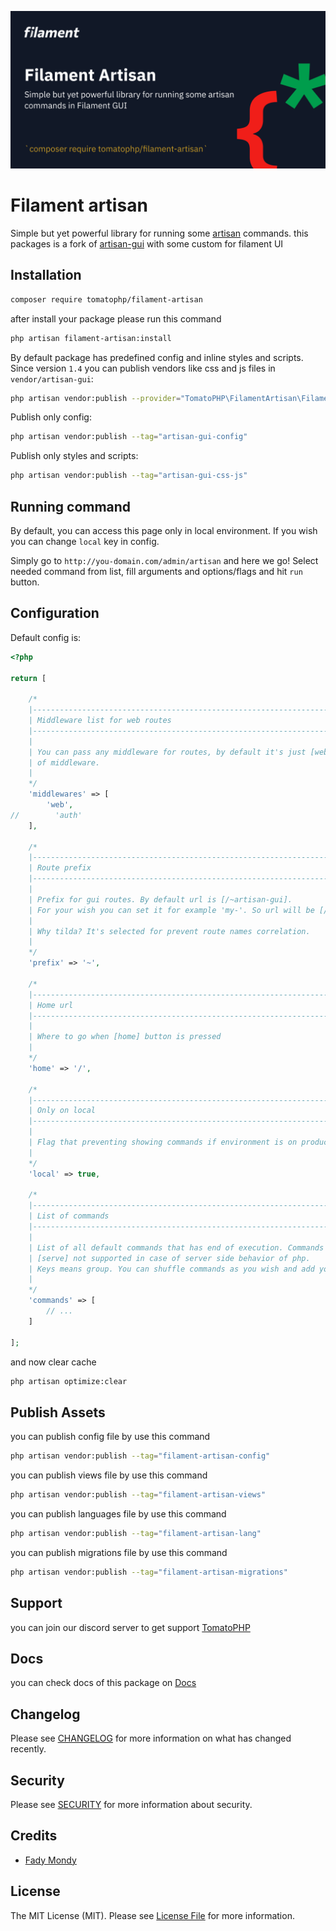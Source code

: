 ![Screenshot](./arts/screenshot.png)

# Filament artisan

Simple but yet powerful library for running some [artisan](https://laravel.com/docs/8.x/artisan) commands.
this packages is a fork of [artisan-gui](https://github.com/infureal/artisan-gui) with some custom for filament UI

## Installation

```bash
composer require tomatophp/filament-artisan
```
after install your package please run this command

```bash
php artisan filament-artisan:install
```

By default package has predefined config and inline styles and scripts.
Since version `1.4` you can publish vendors like css and js files in `vendor/artisan-gui`:
```bash
php artisan vendor:publish --provider="TomatoPHP\FilamentArtisan\FilamentArtisanProvider"
```

Publish only config:
```bash
php artisan vendor:publish --tag="artisan-gui-config"
```

Publish only styles and scripts:

```bash
php artisan vendor:publish --tag="artisan-gui-css-js"
```

## Running command
By default, you can access this page only in local environment. If you wish
you can change `local` key in config.

Simply go to `http://you-domain.com/admin/artisan` and here we go!
Select needed command from list, fill arguments and options/flags and hit `run` button.

## Configuration
Default config is:
```php 
<?php

return [

    /*
    |--------------------------------------------------------------------------
    | Middleware list for web routes
    |--------------------------------------------------------------------------
    |
    | You can pass any middleware for routes, by default it's just [web] group
    | of middleware.
    |
    */
    'middlewares' => [
        'web',
//        'auth'
    ],

    /*
    |--------------------------------------------------------------------------
    | Route prefix
    |--------------------------------------------------------------------------
    |
    | Prefix for gui routes. By default url is [/~artisan-gui].
    | For your wish you can set it for example 'my-'. So url will be [/my-artisan-gui].
    |
    | Why tilda? It's selected for prevent route names correlation.
    |
    */
    'prefix' => '~',

    /*
    |--------------------------------------------------------------------------
    | Home url
    |--------------------------------------------------------------------------
    |
    | Where to go when [home] button is pressed
    |
    */
    'home' => '/',

    /*
    |--------------------------------------------------------------------------
    | Only on local
    |--------------------------------------------------------------------------
    |
    | Flag that preventing showing commands if environment is on production
    |
    */
    'local' => true,

    /*
    |--------------------------------------------------------------------------
    | List of commands
    |--------------------------------------------------------------------------
    |
    | List of all default commands that has end of execution. Commands like
    | [serve] not supported in case of server side behavior of php.
    | Keys means group. You can shuffle commands as you wish and add your own.
    |
    */
    'commands' => [
        // ...
    ]

];

```


and now clear cache

```bash
php artisan optimize:clear
```


## Publish Assets

you can publish config file by use this command

```bash
php artisan vendor:publish --tag="filament-artisan-config"
```

you can publish views file by use this command

```bash
php artisan vendor:publish --tag="filament-artisan-views"
```

you can publish languages file by use this command

```bash
php artisan vendor:publish --tag="filament-artisan-lang"
```

you can publish migrations file by use this command

```bash
php artisan vendor:publish --tag="filament-artisan-migrations"
```

## Support

you can join our discord server to get support [TomatoPHP](https://discord.gg/Xqmt35Uh)

## Docs

you can check docs of this package on [Docs](https://docs.tomatophp.com/plugins/laravel-package-generator)

## Changelog

Please see [CHANGELOG](CHANGELOG.md) for more information on what has changed recently.

## Security

Please see [SECURITY](SECURITY.md) for more information about security.

## Credits

- [Fady Mondy](mailto:info@3x1.io)

## License

The MIT License (MIT). Please see [License File](LICENSE.md) for more information.
